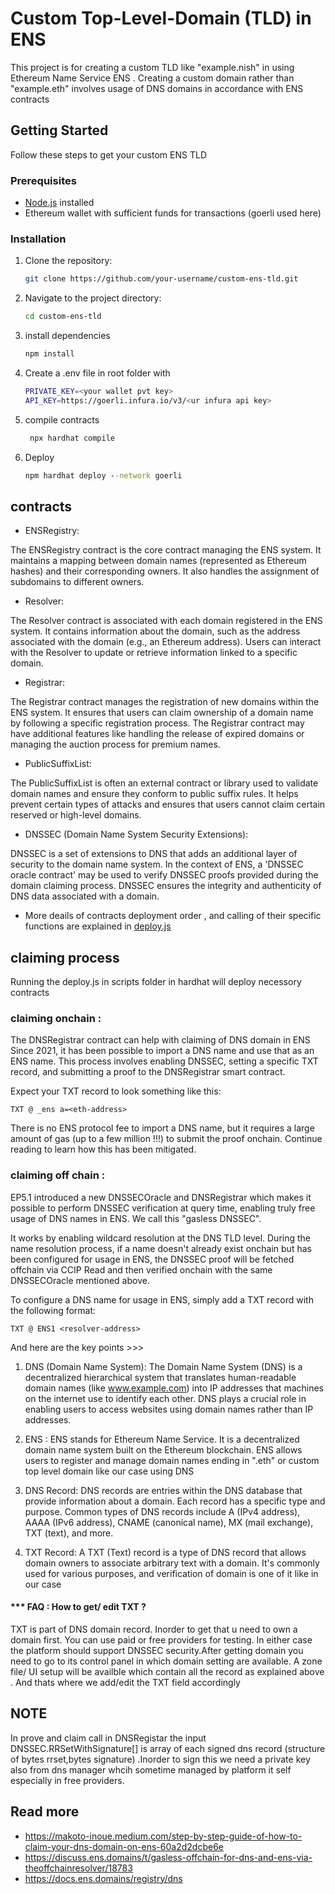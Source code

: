 # Custom Top-Level-Domain (TLD) in ENS

This project is for creating a custom TLD like "example.nish" in using Ethereum Name Service ENS . Creating a custom domain rather than "example.eth" involves usage of DNS domains in accordance with ENS contracts


## Getting Started

Follow these steps to get your custom ENS TLD 


### Prerequisites

- [Node.js](https://nodejs.org/) installed
- Ethereum wallet with sufficient funds for transactions (goerli used here)


### Installation

1. Clone the repository:

   ```bash
   git clone https://github.com/your-username/custom-ens-tld.git

2. Navigate to the project directory:
 
   ```bash
   cd custom-ens-tld

   
3. install dependencies

   ```bash
   npm install

4. Create a .env file in root folder with

    ```bash
   PRIVATE_KEY=<your wallet pvt key>
   API_KEY=https://goerli.infura.io/v3/<ur infura api key>

6. compile contracts
   
   ```bash
    npx hardhat compile


6. Deploy
   
   ```cmd
   npm hardhat deploy --network goerli


## contracts

* ENSRegistry:

The ENSRegistry contract is the core contract managing the ENS system.
It maintains a mapping between domain names (represented as Ethereum hashes) and their corresponding owners.
It also handles the assignment of subdomains to different owners.

* Resolver:

The Resolver contract is associated with each domain registered in the ENS system.
It contains information about the domain, such as the address associated with the domain (e.g., an Ethereum address).
Users can interact with the Resolver to update or retrieve information linked to a specific domain.

* Registrar:

The Registrar contract manages the registration of new domains within the ENS system.
It ensures that users can claim ownership of a domain name by following a specific registration process.
The Registrar contract may have additional features like handling the release of expired domains or managing the auction process for premium names.

* PublicSuffixList:

The PublicSuffixList is often an external contract or library used to validate domain names and ensure they conform to public suffix rules.
It helps prevent certain types of attacks and ensures that users cannot claim certain reserved or high-level domains.

* DNSSEC (Domain Name System Security Extensions):

DNSSEC is a set of extensions to DNS that adds an additional layer of security to the domain name system.
In the context of ENS, a 'DNSSEC oracle contract' may be used to verify DNSSEC proofs provided during the domain claiming process.
DNSSEC ensures the integrity and authenticity of DNS data associated with a domain.

- More deails of contracts deployment order , and calling of their specific functions are explained in  [deploy.js](https://github.com/Nish0483/custom-ENS-TLD/blob/main/scripts/deploy.js)



## claiming process 

Running the deploy.js in scripts folder  in hardhat will deploy necessory contracts


### claiming onchain :

The DNSRegistrar contract can help with claiming of DNS domain in ENS
Since 2021, it has been possible to import a DNS name and use that as an ENS name. This process involves enabling DNSSEC, setting a specific TXT record, and submitting a proof to the DNSRegistrar smart contract.

Expect your TXT record to look something like this:

~~~solidity
TXT @ _ens a=<eth-address>
~~~

There is no ENS protocol fee to import a DNS name, but it requires a large amount of gas (up to a few million !!!) to submit the proof onchain. Continue reading to learn how this has been mitigated.

  
### claiming off chain :
  
EP5.1 introduced a new DNSSECOracle and DNSRegistrar which makes it possible to perform DNSSEC verification at query time, enabling truly free usage of DNS names in ENS. We call this "gasless DNSSEC".

It works by enabling wildcard resolution at the DNS TLD level. During the name resolution process, if a name doesn't already exist onchain but has been configured for usage in ENS, the DNSSEC proof will be fetched offchain via CCIP Read and then verified onchain with the same DNSSECOracle mentioned above.

To configure a DNS name for usage in ENS, simply add a TXT record with the following format:

~~~solidity
TXT @ ENS1 <resolver-address>
~~~

And here are the key points >>>



1. DNS (Domain Name System):
The Domain Name System (DNS) is a decentralized hierarchical system that translates human-readable domain names (like www.example.com) into IP addresses that machines on the internet use to identify each other. DNS plays a crucial role in enabling users to access websites using domain names rather than IP addresses.

2. ENS :
ENS stands for Ethereum Name Service. It is a decentralized domain name system built on the Ethereum blockchain. ENS allows users to register and manage domain names ending in ".eth" or custom top level domain like our case using DNS

3. DNS Record:
DNS records are entries within the DNS database that provide information about a domain. Each record has a specific type and purpose. Common types of DNS records include A (IPv4 address), AAAA (IPv6 address), CNAME (canonical name), MX (mail exchange), TXT (text), and more.

4. TXT Record:
A TXT (Text) record is a type of DNS record that allows domain owners to associate arbitrary text with a domain. It's commonly used for various purposes, and verification of domain is one of it like in our case


#### *** FAQ : How to get/ edit TXT ?

TXT is part of DNS domain record. Inorder to get that u need to own a domain first. You can use paid or free providers for testing. In either case the platform should support DNSSEC security.After getting domain you need to go to its control panel in which domain setting are available. A zone file/ UI setup will be availble which contain all the record as explained above . And thats where we add/edit the TXT field accordingly 

## NOTE
In prove and claim call in DNSRegistar the input DNSSEC.RRSetWithSignature[] is array of each signed dns record  (structure of bytes rrset,bytes signature)  .Inorder to sign this we need a private key also from dns manager whcih sometime managed by platform it self especially in free providers.



## Read more
- https://makoto-inoue.medium.com/step-by-step-guide-of-how-to-claim-your-dns-domain-on-ens-60a2d2dcbe6e
- https://discuss.ens.domains/t/gasless-offchain-for-dns-and-ens-via-theoffchainresolver/18783
- https://docs.ens.domains/registry/dns
